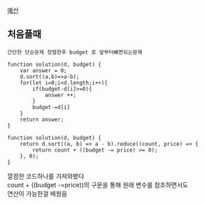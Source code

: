 [예산](https://programmers.co.kr/learn/courses/30/lessons/12982/solution_groups?language=javascript&type=my)


## 처음풀때 
    간단한 단순문제 정렬한후 budget 로 앞부터뺴면되는문제

```JS
function solution(d, budget) {
    var answer = 0;
    d.sort((a,b)=>a-b);
    for(let i=0;i<d.length;i++){
        if(budget-d[i]>=0){
            answer ++;
        }
        budget-=d[i]
    }
    return answer;
}
```

```JS
function solution(d, budget) {
    return d.sort((a, b) => a - b).reduce((count, price) => {
        return count + ((budget -= price) >= 0);
    }, 0);
}
```

깔끔한 코드하나를 가져와봤다  
count + ((budget -=price))의 구문을 통해 원래 변수를 참조하면서도  
연산이 가능한걸 배웠음